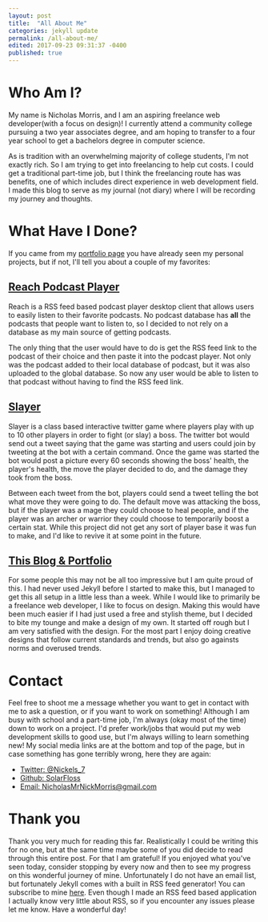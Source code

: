```yaml
---
layout: post
title:  "All About Me"
categories: jekyll update
permalink: /all-about-me/
edited: 2017-09-23 09:31:37 -0400
published: true
---
```


# Who Am I?
My name is Nicholas Morris, and I am an aspiring freelance web developer(with a focus on design)! I currently attend a community college
pursuing a two year associates degree, and am hoping to transfer to a four year school to get a bachelors degree
in computer science.

As is tradition with an overwhelming majority of college students, I'm not exactly rich. So I am trying to get into
freelancing to help cut costs. I could get a traditional part-time job, but I think the freelancing route has was benefits, one of
which includes direct experience in web development field. I made this blog to serve as my journal (not diary) where
I will be recording my journey and thoughts.

# What Have I Done?
If you came from my [portfolio page][portfolio-page] you have already seen my personal projects, but if not, I'll tell you about
a couple of my favorites:

## [Reach Podcast Player][reach]
Reach is a RSS feed based podcast player desktop client that allows users to easily listen to their favorite podcasts.
No podcast database has **all** the podcasts that people want to listen to, so I decided to not rely on a database as my main
source of getting podcasts. 

The only thing that the user would have to do is get the RSS feed link to the podcast of their choice and then paste it into
the podcast player. Not only was the podcast added to their local database of podcast, but it was also uploaded to the global
database. So now any user would be able to listen to that podcast without having to find the RSS feed link.

## [Slayer][slayer]
Slayer is a class based interactive twitter game where players play with up to 10 other players in order to fight (or slay) a boss. The
twitter bot would send out a tweet saying that the game was starting and users could join by tweeting at the bot with a certain command.
Once the game was started the bot would post a picture every 60 seconds showing the boss' health, the player's health, the move the 
player decided to do, and the damage they took from the boss.

Between each tweet from the bot, players could send a tweet telling the bot what move they were going to do. The default move was attacking
the boss, but if the player was a mage they could choose to heal people, and if the player was an archer or warrior they could choose to
temporarily boost a certain stat. While this project did not get any sort of player base it was fun to make, and I'd like to revive it at
some point in the future.


## [This Blog & Portfolio][portfolio-page]
For some people this may not be all too impressive but I am quite proud of this. I had never used Jekyll before I started to make 
this, but I managed to get this all setup in a little less than a week. While I would like to primarily be a freelance web developer, I
like to focus on design. Making this would have been much easier if I had just used a free and stylish theme, but I decided to bite my tounge
and make a design of my own. It started off rough but I am very satisfied with the design. For the most part I enjoy doing creative designs that
follow current standards and trends, but also go againsts norms and overused trends.



# Contact
Feel free to shoot me a message whether you want to get in contact with me to ask a question, or if you want to work on something! Although I
am busy with school and a part-time job, I'm always (okay most of the time) down to work on a project. I'd prefer work/jobs that would put my 
web development skills to good use, but I'm always willing to learn something new! My social media links are at the bottom and top of the page, but in case something has gone terribly wrong, here they are again:

- [Twitter: @Nickels_7][twitter]
- [Github: SolarFloss][github]
- [Email: NicholasMrNickMorris@gmail.com][email]


# Thank you
Thank you very much for reading this far. Realistically I could be writing this for no one, but at the same time maybe some of you did decide to read through this entire post. For that I am grateful! If you enjoyed what you've seen today, consider stopping by every now and then to see my progress on this wonderful journey of mine. Unfortunately I do not have an email list, but fortunately Jekyll comes with a built in RSS feed generator! You can subscribe to mine [here][rss]. Even though I made an RSS feed based application I actually know very little about RSS, so if you encounter any issues please let me know. Have a wonderful day! 




[portfolio-page]: https://solarfloss.github.io
[reach]: https://github.com/SolarFloss/Reach-Podcast-Player
[slayer]: https://github.com/SolarFloss/Slayer
[email]: mailto:nicholasmrnickmorris@gmail.com
[github]: https://github.com/SolarFloss
[twitter]: https://twitter.com/Nickels_7
[rss]: {{site.url}}{{site.baseurl}}/feed.xml